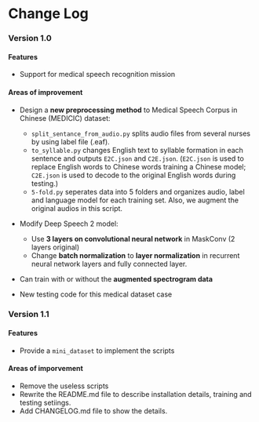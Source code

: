 # Change Log
### Version 1.0
#### Features
* Support for medical speech recognition mission
#### Areas of improvement
* Design a **new preprocessing method** to Medical Speech Corpus in Chinese (MEDICIC) dataset:
    
    * `split_sentance_from_audio.py` splits audio files from several nurses by using label file (.eaf).
    * `to_syllable.py` changes English text to syllable formation in each sentence and outputs `E2C.json` and `C2E.json`. (`E2C.json` is used to replace English words to Chinese words training a Chinese model; `C2E.json` is used to decode to the original English words during testing.)
    * `5-fold.py` seperates data into 5 folders and organizes audio, label and language model for each training set. Also, we augment the original audios in this script.


* Modify Deep Speech 2 model:
    
    * Use **3 layers on convolutional neural network** in MaskConv (2 layers original)
    * Change **batch normalization** to **layer normalization** in recurrent neural network layers and fully connected layer.

* Can train with or without the **augmented spectrogram data**
* New testing code for this medical dataset case

### Version 1.1
#### Features
* Provide a `mini_dataset` to implement the scripts
#### Areas of imporvement
* Remove the useless scripts
* Rewrite the README.md file to describe installation details, training and testing setiings.
* Add CHANGELOG.md file to show the details.